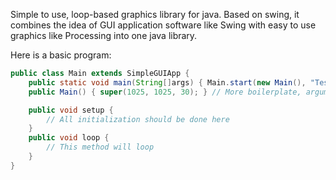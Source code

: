 Simple to use, loop-based graphics library for java. Based on swing, it combines the idea of GUI application software like Swing with easy to use graphics like Processing into one java library.

Here is a basic program:

```java
public class Main extends SimpleGUIApp {
	public static void main(String[]args) { Main.start(new Main(), "Test Program"); } // Boilerplate code to start program
	public Main() { super(1025, 1025, 30); } // More boilerplate, arguments are screen dimensions and frames per second desired

	public void setup {
		// All initialization should be done here
	}
	public void loop {
		// This method will loop
	}
}
```
